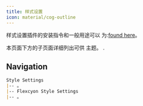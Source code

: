 ```yaml
---
title: 样式设置
icon: material/cog-outline
---
```


样式设置插件的安装指令和一般用途可以
为:[found here](https://github.com/mgmeyers/obsidian-style-settings)。

本页面下方的子页面详细列出可供
主题。
.

## Navigation

```md
Style Settings
|-- 。
|-- Flexcyon Style Settings
|-- 。
```
